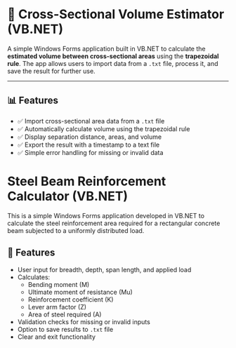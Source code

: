 # 📐 Cross-Sectional Volume Estimator (VB.NET)

A simple Windows Forms application built in VB.NET to calculate the **estimated volume between cross-sectional areas** using the **trapezoidal rule**. The app allows users to import data from a `.txt` file, process it, and save the result for further use.

---

## 📊 Features

- ✅ Import cross-sectional area data from a `.txt` file
- ✅ Automatically calculate volume using the trapezoidal rule
- ✅ Display separation distance, areas, and volume
- ✅ Export the result with a timestamp to a text file
- ✅ Simple error handling for missing or invalid data



# Steel Beam Reinforcement Calculator (VB.NET)

This is a simple Windows Forms application developed in VB.NET to calculate the steel reinforcement area required for a rectangular concrete beam subjected to a uniformly distributed load.

## 📐 Features

- User input for breadth, depth, span length, and applied load
- Calculates:
  - Bending moment (M)
  - Ultimate moment of resistance (Mu)
  - Reinforcement coefficient (K)
  - Lever arm factor (Z)
  - Area of steel required (A)
- Validation checks for missing or invalid inputs
- Option to save results to `.txt` file
- Clear and exit functionality
